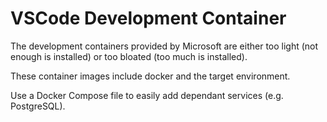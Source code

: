# VSCode Development Container

The development containers provided by Microsoft are either too light (not enough is installed) or too bloated (too much is installed).

These container images include docker and the target environment.

Use a Docker Compose file to easily add dependant services (e.g. PostgreSQL).

